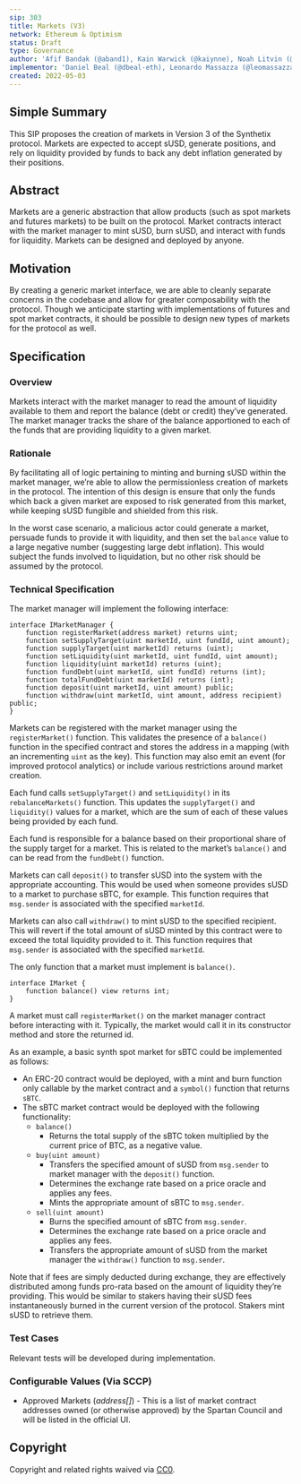```yaml
---
sip: 303
title: Markets (V3)
network: Ethereum & Optimism
status: Draft
type: Governance
author: 'Afif Bandak (@aband1), Kain Warwick (@kaiynne), Noah Litvin (@noahlitvin)'
implementor: 'Daniel Beal (@dbeal-eth), Leonardo Massazza (@leomassazza), Alejandro Santander (@ajsantander)'
created: 2022-05-03
---
```


<!--You can leave these HTML comments in your merged SIP and delete the visible duplicate text guides, they will not appear and may be helpful to refer to if you edit it again. This is the suggested template for new SIPs. Note that an SIP number will be assigned by an editor. When opening a pull request to submit your SIP, please use an abbreviated title in the filename, `sip-draft_title_abbrev.md`. The title should be 44 characters or less.-->

## Simple Summary

<!--"If you can't explain it simply, you don't understand it well enough." Simply describe the outcome the proposed changes intends to achieve. This should be non-technical and accessible to a casual community member.-->

This SIP proposes the creation of markets in Version 3 of the Synthetix protocol. Markets are expected to accept sUSD, generate positions, and rely on liquidity provided by funds to back any debt inflation generated by their positions.

## Abstract

<!--A short (~200 word) description of the proposed change, the abstract should clearly describe the proposed change. This is what *will* be done if the SIP is implemented, not *why* it should be done or *how* it will be done. If the SIP proposes deploying a new contract, write, "we propose to deploy a new contract that will do x".-->

Markets are a generic abstraction that allow products (such as spot markets and futures markets) to be built on the protocol. Market contracts interact with the market manager to mint sUSD, burn sUSD, and interact with funds for liquidity. Markets can be designed and deployed by anyone.

## Motivation

<!--This is the problem statement. This is the *why* of the SIP. It should clearly explain *why* the current state of the protocol is inadequate.  It is critical that you explain *why* the change is needed, if the SIP proposes changing how something is calculated, you must address *why* the current calculation is innaccurate or wrong. This is not the place to describe how the SIP will address the issue!-->

By creating a generic market interface, we are able to cleanly separate concerns in the codebase and allow for greater composability with the protocol. Though we anticipate starting with implementations of futures and spot market contracts, it should be possible to design new types of markets for the protocol as well.

## Specification

<!--The specification should describe the syntax and semantics of any new feature, there are five sections
1. Overview
2. Rationale
3. Technical Specification
4. Test Cases
5. Configurable Values
-->

### Overview

<!--This is a high level overview of *how* the SIP will solve the problem. The overview should clearly describe how the new feature will be implemented.-->

Markets interact with the market manager to read the amount of liquidity available to them and report the balance (debt or credit) they’ve generated. The market manager tracks the share of the balance apportioned to each of the funds that are providing liquidity to a given market.

### Rationale

<!--This is where you explain the reasoning behind how you propose to solve the problem. Why did you propose to implement the change in this way, what were the considerations and trade-offs. The rationale fleshes out what motivated the design and why particular design decisions were made. It should describe alternate designs that were considered and related work. The rationale may also provide evidence of consensus within the community, and should discuss important objections or concerns raised during discussion.-->

By facilitating all of logic pertaining to minting and burning sUSD within the market manager, we’re able to allow the permissionless creation of markets in the protocol. The intention of this design is ensure that only the funds which back a given market are exposed to risk generated from this market, while keeping sUSD fungible and shielded from this risk.

In the worst case scenario, a malicious actor could generate a market, persuade funds to provide it with liquidity, and then set the `balance` value to a large negative number (suggesting large debt inflation). This would subject the funds involved to liquidation, but no other risk should be assumed by the protocol.

### Technical Specification

<!--The technical specification should outline the public API of the changes proposed. That is, changes to any of the interfaces Synthetix currently exposes or the creations of new ones.-->

The market manager will implement the following interface:

```
interface IMarketManager {
	function registerMarket(address market) returns uint;
	function setSupplyTarget(uint marketId, uint fundId, uint amount);
	function supplyTarget(uint marketId) returns (uint);
	function setLiquidity(uint marketId, uint fundId, uint amount);
	function liquidity(uint marketId) returns (uint);
	function fundDebt(uint marketId, uint fundId) returns (int);
	function totalFundDebt(uint marketId) returns (int);
	function deposit(uint marketId, uint amount) public;
	function withdraw(uint marketId, uint amount, address recipient) public;
}
```

Markets can be registered with the market manager using the `registerMarket()` function. This validates the presence of a `balance()` function in the specified contract and stores the address in a mapping (with an incrementing `uint` as the key). This function may also emit an event (for improved protocol analytics) or include various restrictions around market creation.

Each fund calls `setSupplyTarget()` and `setLiquidity()` in its `rebalanceMarkets()` function. This updates the `supplyTarget()` and `liquidity()` values for a market, which are the sum of each of these values being provided by each fund.

Each fund is responsible for a balance based on their proportional share of the supply target for a market. This is related to the market’s `balance()` and can be read from the `fundDebt()` function.

Markets can call `deposit()` to transfer sUSD into the system with the appropriate accounting. This would be used when someone provides sUSD to a market to purchase sBTC, for example. This function requires that `msg.sender` is associated with the specified `marketId`.

Markets can also call `withdraw()` to mint sUSD to the specified recipient. This will revert if the total amount of sUSD minted by this contract were to exceed the total liquidity provided to it. This function requires that `msg.sender` is associated with the specified `marketId`.

The only function that a market must implement is `balance()`.

```
interface IMarket {
	function balance() view returns int;
}
```

A market must call `registerMarket()` on the market manager contract before interacting with it. Typically, the market would call it in its constructor method and store the returned id.

As an example, a basic synth spot market for sBTC could be implemented as follows:

- An ERC-20 contract would be deployed, with a mint and burn function only callable by the market contract and a `symbol()` function that returns `sBTC`.
- The sBTC market contract would be deployed with the following functionality:
  - `balance()`
    - Returns the total supply of the sBTC token multiplied by the current price of BTC, as a negative value.
  - `buy(uint amount)`
    - Transfers the specified amount of sUSD from `msg.sender` to market manager with the `deposit()` function.
    - Determines the exchange rate based on a price oracle and applies any fees.
    - Mints the appropriate amount of sBTC to `msg.sender`.
  - `sell(uint amount)`
    - Burns the specified amount of sBTC from `msg.sender`.
    - Determines the exchange rate based on a price oracle and applies any fees.
    - Transfers the appropriate amount of sUSD from the market manager the `withdraw()` function to `msg.sender`.

Note that if fees are simply deducted during exchange, they are effectively distributed among funds pro-rata based on the amount of liquidity they’re providing. This would be similar to stakers having their sUSD fees instantaneously burned in the current version of the protocol. Stakers mint sUSD to retrieve them.

### Test Cases

<!--Test cases for an implementation are mandatory for SIPs but can be included with the implementation..-->

Relevant tests will be developed during implementation.

### Configurable Values (Via SCCP)

<!--Please list all values configurable via SCCP under this implementation.-->

- Approved Markets (_address[]_) - This is a list of market contract addresses owned (or otherwise approved) by the Spartan Council and will be listed in the official UI.

## Copyright

Copyright and related rights waived via [CC0](https://creativecommons.org/publicdomain/zero/1.0/).
